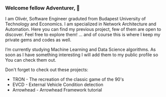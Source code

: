 ### Welcome fellow Adventurer, 👋

I am Olivér, Software Engineer graduted from Budapest University of Technology and Economics. I am specialized in Network Architecture and Automation. Here you can find my previous project, few of them are open to discover. Feel free to explore them! ... and of course this is where I keep my private gems and codes as well.

I’m currently studying Machine Learning and Data Science algorithms. As soon as I have something interesting I will add them to my public profile so You can check them out.

Don't forget to check out these projects:
- TRON - The recreation of the classic game of the 90's
- EVCD - External Vehicle Condition detection
- Arrowhead - Arrowhead Framework tutorial



